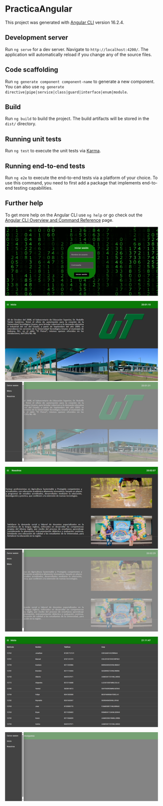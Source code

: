 # PracticaAngular

This project was generated with [Angular CLI](https://github.com/angular/angular-cli) version 16.2.4.

## Development server

Run `ng serve` for a dev server. Navigate to `http://localhost:4200/`. The application will automatically reload if you change any of the source files.

## Code scaffolding

Run `ng generate component component-name` to generate a new component. You can also use `ng generate directive|pipe|service|class|guard|interface|enum|module`.

## Build

Run `ng build` to build the project. The build artifacts will be stored in the `dist/` directory.

## Running unit tests

Run `ng test` to execute the unit tests via [Karma](https://karma-runner.github.io).

## Running end-to-end tests

Run `ng e2e` to execute the end-to-end tests via a platform of your choice. To use this command, you need to first add a package that implements end-to-end testing capabilities.

## Further help

To get more help on the Angular CLI use `ng help` or go check out the [Angular CLI Overview and Command Reference](https://angular.io/cli) page.
<!--This is login image -->
![Alt text](image-1.png)

<!--This is Inicio image-->
![Alt text](image-4.png)
![Alt text](image-5.png)

<!-- This is nosotros image -->
![Alt text](image-6.png)
![Alt text](image-7.png)

<!-- This is Alumnos image -->
![Alt text](image-8.png)

<!-- This is menu image -->
![Alt text](image-3.png)